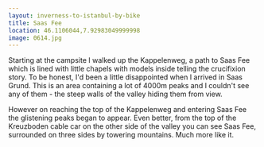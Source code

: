 ```yaml
---
layout: inverness-to-istanbul-by-bike
title: Saas Fee
location: 46.1106044,7.92983049999998
image: 0614.jpg
---
```

Starting at the campsite I walked up the Kappelenweg, a path to Saas Fee which is lined with little chapels with models inside telling the crucifixion story. To be honest, I'd been a little disappointed when I arrived in Saas Grund. This is an area containing a lot of 4000m peaks and I couldn't see any of them - the steep walls of the valley hiding them from view.

However on reaching the top of the Kappelenweg and entering Saas Fee the glistening peaks began to appear. Even better, from the top of the Kreuzboden cable car on the other side of the valley you can see Saas Fee, surrounded on three sides by towering mountains. Much more like it.